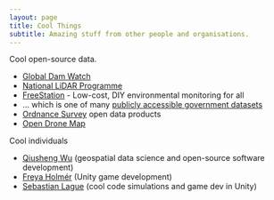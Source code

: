 ```yaml
---
layout: page
title: Cool Things
subtitle: Amazing stuff from other people and organisations.
---
```


Cool open-source data.

- [Global Dam Watch](https://www.globaldamwatch.org/)
- [National LiDAR Programme](https://www.data.gov.uk/dataset/f0db0249-f17b-4036-9e65-309148c97ce4/national-lidar-programme)
- [FreeStation](https://www.freestation.org/introduction) - Low-cost, DIY environmental monitoring for all
- ... which is one of many [publicly accessible government datasets](https://ckan.publishing.service.gov.uk/dataset/)
- [Ordnance Survey](https://osdatahub.os.uk/downloads/open) open data products
- [Open Drone Map](https://opendronemap.org/)

Cool individuals

- [Qiusheng Wu](https://github.com/giswqs) (geospatial data science and open-source software development)
- [Freya Holmér](https://github.com/FreyaHolmer) (Unity game development)
- [Sebastian Lague](https://github.com/SebLague) (cool code simulations and game dev in Unity)